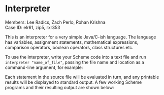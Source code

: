 # Interpreter
Members: Lee Radics, Zach Perlo, Rohan Krishna
<br>
Case ID: elr61, zip5, rxr353
<p>
This is an interpreter  for a very simple Java/C-ish language. The language has variables, assignment statements, mathematical expressions, comparison operators, boolean operators, class structures etc.
</p>
<p>
To use the interpreter, write your Scheme code into a text file and run <code>interpreter "name_of_file"</code>, passing the file name and location as a
command-line argument, for example:
</p>
<p>
Each statement in the source file will be evaluated in turn, and any printable results will be displayed to standard output. A few
working Scheme programs and their resulting output are shown below:
</p>
